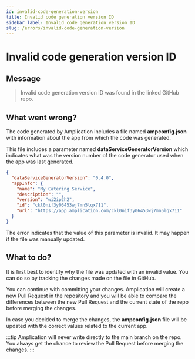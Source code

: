 ```yaml
---
id: invalid-code-generation-version
title: Invalid code generation version ID
sidebar_label: Invalid code generation version ID
slug: /errors/invalid-code-generation-version
---
```


# Invalid code generation version ID

## Message

> Invalid code generation version ID was found in the linked GitHub repo.

## What went wrong?

The code generated by Amplication includes a file named **ampconfig.json** with information about the app from which the code was generated.

This file includes a parameter named **dataServiceGeneratorVersion** which indicates what was the version number of the code generator used when the app was last generated.

```json
{
  "dataServiceGeneratorVersion": "0.4.0",
  "appInfo": {
    "name": "My Catering Service",
    "description": "",
    "version": "wi2ip2h2",
    "id": "ckl0nif3y06453wj7mn5lqx711",
    "url": "https://app.amplication.com/ckl0nif3y06453wj7mn5lqx711"
  }
}
```

The error indicates that the value of this parameter is invalid. It may happen if the file was manually updated.

## What to do?

It is first best to identify why the file was updated with an invalid value. You can do so by tracking the changes made on the file in GitHub.

You can continue with committing your changes. Amplication will create a new Pull Request in the repository and you will be able to compare the differences between the new Pull Request and the current state of the repo before merging the changes.

In case you decided to merge the changes, the **ampconfig.json** file will be updated with the correct values related to the current app.

:::tip
Amplication will never write directly to the main branch on the repo. You always get the chance to review the Pull Request before merging the changes.
:::

